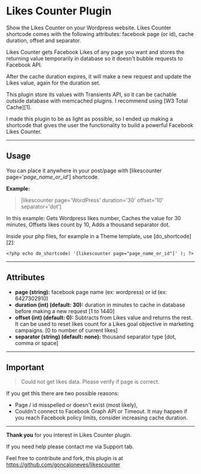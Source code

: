 Likes Counter Plugin
============

Show the Likes Counter on your Wordpress website. Likes Counter shortcode comes with the following attributes: facebook page (or id), cache duration, offset and separator.

Likes Counter gets Facebook Likes of any page you want and stores the returning value temporarily in database so it doesn't bubble requests to Facebook API.

After the cache duration expires, it will make a new request and update the Likes value, again for the duration set.

This plugin store its values with Transients API, so it can be cachable outside database with memcached plugins. I recommend using [W3 Total Cache][1].

I made this plugin to be as light as possible, so I ended up making a shortcode that gives the user the functionality to build a powerful Facebook Likes Counter.


----------


## Usage ##

You can place it anywhere in your post/page with [likescounter page='*page_name_or_id*'] shortcode.

**Example:**
> [likescounter page='WordPress' duration='30' offset='10' separator='dot']

In this example:
Gets Wordpress likes number,
Caches the value for 30 minutes,
Offsets likes count by 10,
Adds a thousand separator dot.

Inside your php files, for example in a Theme template, use [do_shortcode][2]:

    <?php echo do_shortcode( '[likescounter page="page_name_or_id"]' ); ?>

----------

## Attributes ##

*   **page (string):** facebook page name (ex: wordpress) or id (ex: 6427302910)
*   **duration (int) (default: 30):** duration in minutes to cache in database before making a new request [1 to 1440]
*   **offset (int) (default: 0):** Subtracts from Likes value and returns the rest. It can be used to reset likes count for a Likes goal objective in marketing campaigns. [0 to number of current likes]
*   **separator (string) (default: none):** thousand separator type [dot, comma or space]

----------

## Important ##

> Could not get likes data. Please verify if page is correct.

If you get this there are two possible reasons:

 - Page / id misspelled or doesn't exist (most likely),
 - Couldn't connect to Facebook Graph API or Timeout. It may happen if you reach Facebook policy limits, consider increasing cache duration.

----------

**Thank you** for you interest in Likes Counter plugin.

If you need help please contact me via Support tab.

Feel free to contribute and fork, this plugin is at https://github.com/goncaloneves/likescounter
